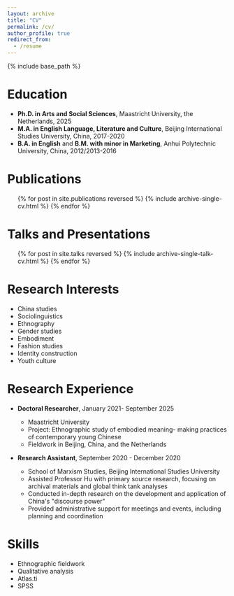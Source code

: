 ```yaml
---
layout: archive
title: "CV"
permalink: /cv/
author_profile: true
redirect_from:
  - /resume
---
```


{% include base_path %}

Education
======
* **Ph.D. in Arts and Social Sciences**, Maastricht University, the Netherlands, 2025
* **M.A. in English Language, Literature and Culture**, Beijing International Studies University, China, 2017-2020
* **B.A. in English** and **B.M. with minor in Marketing**, Anhui Polytechnic University, China, 2012/2013-2016

Publications
======
  <ul>{% for post in site.publications reversed %}
    {% include archive-single-cv.html %}
  {% endfor %}</ul>
  
Talks and Presentations
======
  <ul>{% for post in site.talks reversed %}
    {% include archive-single-talk-cv.html %}
  {% endfor %}</ul>

Research Interests
======
* China studies
* Sociolinguistics
* Ethnography
* Gender studies
* Embodiment
* Fashion studies
* Identity construction
* Youth culture
  
Research Experience
======
* **Doctoral Researcher**, January 2021- September 2025
  * Maastricht University
  * Project: Ethnographic study of embodied meaning- making practices of contemporary young Chinese
  * Fieldwork in Beijing, China, and the Netherlands
    
* **Research Assistant**, September 2020 - December 2020
  * School of Marxism Studies, Beijing International Studies University
  * Assisted Professor Hu with primary source research, focusing on archival materials and global think tank analyses
  * Conducted in-depth research on the development and application of China's "discourse power"
  * Provided administrative support for meetings and events, including planning and coordination
    
Skills
======
* Ethnographic fieldwork
* Qualitative analysis
* Atlas.ti
* SPSS

